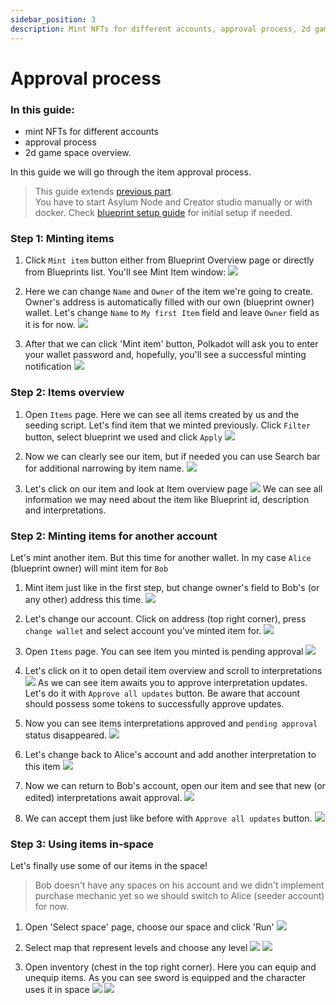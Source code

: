 ```yaml
---
sidebar_position: 3
description: Mint NFTs for different accounts, approval process, 2d game space overview.
---
```


# Approval process

### In this guide:
- mint NFTs for different accounts
- approval process
- 2d game space overview.


In this guide we will go through the item approval process.

> This guide extends [previous part](testing-guide-blueprint-setup.md).  
> You have to start Asylum Node and Creator studio manually or with docker. Check [blueprint setup guide](./testing-guide-blueprint-setup.md) for initial setup if needed.

### Step 1: Minting items

1. Click `Mint item` button either from Blueprint Overview page or directly from Blueprints list. You'll see Mint Item window:
   ![](img/approval-process/mint-item.png)

2. Here we can change `Name` and `Owner` of the item we're going to create. Owner's address is automatically filled with our own (blueprint owner) wallet. Let's change `Name` to `My first Item` field and leave `Owner` field as it is for now.
   ![](img/approval-process/mint-item-name.png)

3. After that we can click 'Mint item' button, Polkadot will ask you to enter your wallet password and, hopefully, you'll see a successful minting notification
   ![](img/approval-process/mint-item-notification.png)

### Step 2: Items overview

1. Open `Items` page. Here we can see all items created by us and the seeding script. Let's find item that we minted previously. Click `Filter` button, select blueprint we used and click `Apply`
   ![](img/approval-process/search-blueprint.png)

3. Now we can clearly see our item, but if needed you can use Search bar for additional narrowing by item name.
   ![](img/approval-process/filtered-items.png)

4. Let's click on our item and look at Item overview page
   ![](img/approval-process/blueprint-overview.png)
   We can see all information we may need about the item like Blueprint id, description and interpretations.

### Step 2: Minting items for another account

Let's mint another item. But this time for another wallet. In my case `Alice` (blueprint owner) will mint item for `Bob`
1. Mint item just like in the first step, but change owner's field to Bob's (or any other) address this time.
   ![](img/approval-process/mint-for-Bob.png)

2. Let's change our account. Click on address (top right corner), press `change wallet` and select account you've minted item for.
   ![](img/approval-process/accounts.png)

3. Open `Items` page. You can see item you minted is pending approval
   ![](img/approval-process/items-bob.png)

4. Let's click on it to open detail item overview and scroll to interpretations
   ![](img/approval-process/pending-interpretations.png)
   As we can see item awaits you to approve interpretation updates. Let's do it with `Approve all updates` button. Be aware that account should possess some tokens to successfully approve updates.

5. Now you can see items interpretations approved and `pending approval` status disappeared.
   ![](img/approval-process/approved-initial-bob.png)

6. Let's change back to Alice's account and add another interpretation to this item
   ![](img/approval-process/add-interpretation.png)

7. Now we can return to Bob's account, open our item and see that new (or edited) interpretations await approval.
   ![](img/approval-process/interpretation-pending.png)

8. We can accept them just like before with `Approve all updates` button.
   ![](img/approval-process/interpretation-approved.png)

### Step 3: Using items in-space

Let's finally use some of our items in the space!

> Bob doesn't have any spaces on his account and we didn't implement purchase mechanic yet so we should switch to Alice (seeder account) for now.

1. Open 'Select space' page, choose our space and click 'Run'
   ![](img/approval-process/game-list.png)

2. Select map that represent levels and choose any level
   ![](img/approval-process/space-map.png)
   ![](img/approval-process/space-levels.png)

3. Open inventory (chest in the top right corner). Here you can equip and unequip items. As you can see sword is equipped and the character uses it in space
   ![](img/approval-process/space-screenshot.png)
   ![](img/approval-process/space-inventory.png)
